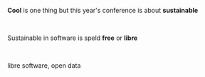 **Cool** is one thing but this year's conference is about **sustainable**

<br>

Sustainable in software is speld **free** or **libre**

<br>

libre software, open data
